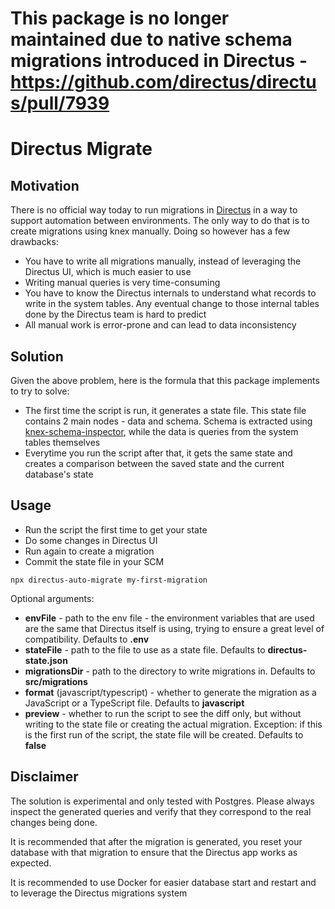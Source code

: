 # This package is no longer maintained due to native schema migrations introduced in Directus - https://github.com/directus/directus/pull/7939

# Directus Migrate

## Motivation

There is no official way today to run migrations in [Directus](https://github.com/directus/directus)
in a way to support automation between environments. The only way to do that is to create migrations using knex manually.
Doing so however has a few drawbacks:

- You have to write all migrations manually, instead of leveraging the Directus UI, which is much easier to use
- Writing manual queries is very time-consuming
- You have to know the Directus internals to understand what records to write in the system tables.
  Any eventual change to those internal tables done by the Directus team is hard to predict
- All manual work is error-prone and can lead to data inconsistency

## Solution

Given the above problem, here is the formula that this package implements to try to solve:

- The first time the script is run, it generates a state file. This state file contains 2 main nodes - data and schema.
  Schema is extracted using [knex-schema-inspector](https://github.com/knex/knex-schema-inspector), while the data is queries
  from the system tables themselves
- Everytime you run the script after that, it gets the same state and creates a comparison between the saved state and the current database's state

## Usage

- Run the script the first time to get your state
- Do some changes in Directus UI
- Run again to create a migration
- Commit the state file in your SCM

```console
npx directus-auto-migrate my-first-migration
```

Optional arguments:

- **envFile** - path to the env file - the environment variables that are used
  are the same that Directus itself is using, trying to ensure a great level of compatibility. Defaults to **.env**
- **stateFile** - path to the file to use as a state file. Defaults to **directus-state.json**
- **migrationsDir** - path to the directory to write migrations in. Defaults to **src/migrations**
- **format** (javascript/typescript) - whether to generate the migration as a JavaScript or a TypeScript file. Defaults to **javascript**
- **preview** - whether to run the script to see the diff only, but without writing to the state file or creating the actual migration. Exception: if this is the first run of the script, the state file will be created. Defaults to **false**

## Disclaimer

The solution is experimental and only tested with Postgres. Please always inspect the generated queries and verify
that they correspond to the real changes being done.

It is recommended that after the migration is generated, you reset your database with that migration
to ensure that the Directus app works as expected.

It is recommended to use Docker for easier database start and restart and to leverage the Directus migrations system
